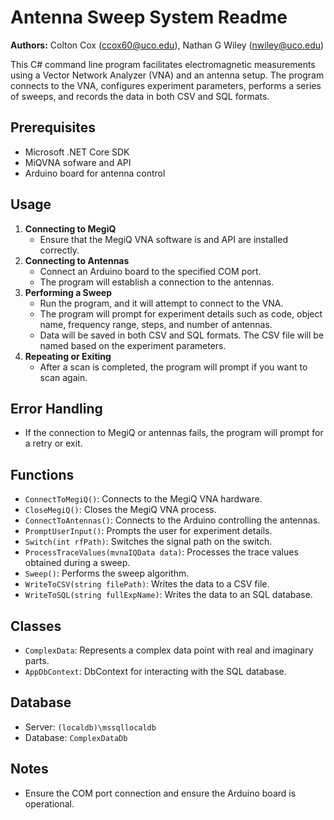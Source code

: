 Antenna Sweep System Readme
===============================

**Authors:** Colton Cox (ccox60@uco.edu), Nathan G Wiley (nwiley@uco.edu)

This C# command line program facilitates electromagnetic measurements using a Vector Network Analyzer (VNA) and an antenna setup. The program connects to the VNA, configures experiment parameters, performs a series of sweeps, and records the data in both CSV and SQL formats.

## Prerequisites
- Microsoft .NET Core SDK
- MiQVNA sofware and API
- Arduino board for antenna control

## Usage
1. **Connecting to MegiQ**
   - Ensure that the MegiQ VNA software is and API are installed correctly.
2. **Connecting to Antennas**
   - Connect an Arduino board to the specified COM port.
   - The program will establish a connection to the antennas.
3. **Performing a Sweep**
   - Run the program, and it will attempt to connect to the VNA.
   - The program will prompt for experiment details such as code, object name, frequency range, steps, and number of antennas.
   - Data will be saved in both CSV and SQL formats. The CSV file will be named based on the experiment parameters.
4. **Repeating or Exiting**
   - After a scan is completed, the program will prompt if you want to scan again.

## Error Handling
- If the connection to MegiQ or antennas fails, the program will prompt for a retry or exit.

## Functions
- `ConnectToMegiQ()`: Connects to the MegiQ VNA hardware.
- `CloseMegiQ()`: Closes the MegiQ VNA process.
- `ConnectToAntennas()`: Connects to the Arduino controlling the antennas.
- `PromptUserInput()`: Prompts the user for experiment details.
- `Switch(int rfPath)`: Switches the signal path on the switch.
- `ProcessTraceValues(mvnaIQData data)`: Processes the trace values obtained during a sweep.
- `Sweep()`: Performs the sweep algorithm.
- `WriteToCSV(string filePath)`: Writes the data to a CSV file.
- `WriteToSQL(string fullExpName)`: Writes the data to an SQL database.

## Classes
- `ComplexData`: Represents a complex data point with real and imaginary parts.
- `AppDbContext`: DbContext for interacting with the SQL database.

## Database
- Server: `(localdb)\mssqllocaldb`
- Database: `ComplexDataDb`

## Notes
- Ensure the COM port connection and ensure the Arduino board is operational.